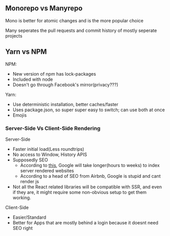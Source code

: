 ## Monorepo vs Manyrepo

Mono is better for atomic changes and is the more popular choice

Many seperates the pull requests and commit history of mostly seperate projects

## Yarn vs NPM

NPM:

- New version of npm has lock-packages
- Included with node
- Doesn't go through Facebook's mirror(privacy???)

Yarn:

- Use deterministic installation, better caches/faster
- Uses package.json, so super super easy to switch; can use both at once
- Emojis 

### Server-Side Vs Client-Side Rendering

Server-Side

- Faster initial load(Less roundtrips)
- No access to Window, History APIS
- Supposedly SEO
  - According to [this](https://medium.com/@benjburkholder/javascript-seo-server-side-rendering-vs-client-side-rendering-bc06b8ca2383), Google will take longer(hours to weeks) to index server rendered websites
  - According to a head of SEO from Airbnb, Google is stupid and cant render js
- Not all the React related libraries will be compatible with SSR, and even if they are, it might require some non-obvious setup to get them working.

Client-Side

- Easier/Standard
- Better for Apps that are mostly behind a login because it doesnt need SEO right